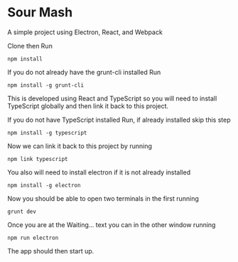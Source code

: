# Sour Mash

A simple project using Electron, React, and Webpack

Clone then Run

`npm install`

If you do not already have the grunt-cli installed Run

`npm install -g grunt-cli`

This is developed using React and TypeScript so you will need to install TypeScript
globally and then link it back to this project.

If you do not have TypeScript installed Run, if already installed skip this step

`npm install -g typescript`

Now we can link it back to this project by running

`npm link typescript`

You also will need to install electron if it is not already installed

`npm install -g electron`

Now you should be able to open two terminals in the first running

`grunt dev`

Once you are at the Waiting... text you can in the other window running

`npm run electron`

The app should then start up.